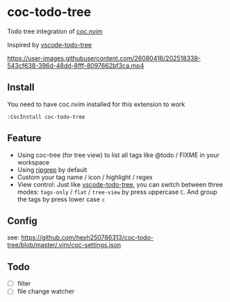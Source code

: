 # coc-todo-tree

Todo tree integration of [coc.nvim](https://github.com/neoclide/coc.nvim)

Inspired by [vscode-todo-tree](https://github.com/Gruntfuggly/todo-tree)

https://user-images.githubusercontent.com/26080416/202518338-543cf638-396d-48dd-8fff-8097662bf3ca.mp4

## Install

You need to have coc.nvim installed for this extension to work

```
:CocInstall coc-todo-tree
```

## Feature

- Using coc-tree (for tree view) to list all tags like @todo / FIXME in your workspace
- Using [ripgrep](https://github.com/BurntSushi/ripgrep) by default
- Custom your tag name / icon / highlight / regex
- View control: Just like [vscode-todo-tree](https://github.com/Gruntfuggly/todo-tree), you can switch between three modes: `tags-only` / `flat` / `tree-view` by press uppercase `C`. And group the tags by press lower case `c`

## Config

see: https://github.com/hexh250786313/coc-todo-tree/blob/master/.vim/coc-settings.json

## Todo

- [ ] filter
- [ ] file change watcher
